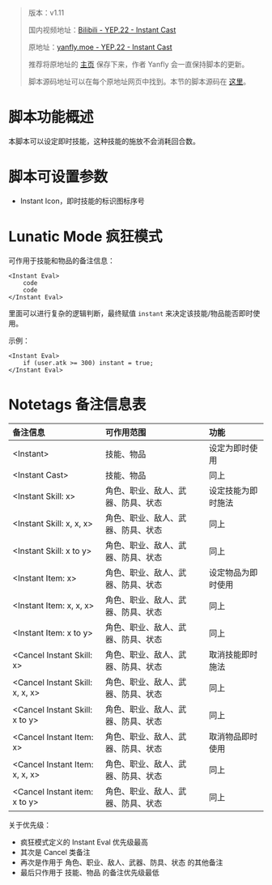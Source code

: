 > 版本：v1.11
>
> 国内视频地址：[Bilibili - YEP.22 - Instant Cast](https://www.bilibili.com/video/av3174787/#page=27)
>
> 原地址：[yanfly.moe - YEP.22 - Instant Cast](http://yanfly.moe/2015/10/30/yep-22-instant-cast-2/)
> 
> 推荐将原地址的 [主页](http://yanfly.moe/yep/) 保存下来，作者 Yanfly 会一直保持脚本的更新。
> 
> 脚本源码地址可以在每个原地址网页中找到。本节的脚本源码在 [这里](https://www.dropbox.com/s/7qj1rg4jzuw7wji/YEP_InstantCast.js?dl=0)。

# 脚本功能概述

本脚本可以设定即时技能，这种技能的施放不会消耗回合数。

# 脚本可设置参数

- Instant Icon，即时技能的标识图标序号

# Lunatic Mode 疯狂模式

可作用于技能和物品的备注信息：
```
<Instant Eval>
    code
    code
</Instant Eval>
```

里面可以进行复杂的逻辑判断，最终赋值 `instant` 来决定该技能/物品能否即时使用。

示例：
```
<Instant Eval>
    if (user.atk >= 300) instant = true;
</Instant Eval>
```

# Notetags 备注信息表

备注信息|可作用范围|功能
:-|:-|:-
&lt;Instant>|技能、物品|设定为即时使用
&lt;Instant Cast>|技能、物品|同上
&lt;Instant Skill: x>|角色、职业、敌人、武器、防具、状态|设定技能为即时施法
&lt;Instant Skill: x, x, x>|角色、职业、敌人、武器、防具、状态|同上
&lt;Instant Skill: x to y>|角色、职业、敌人、武器、防具、状态|同上
&lt;Instant Item: x>|角色、职业、敌人、武器、防具、状态|设定物品为即时使用
&lt;Instant Item: x, x, x>|角色、职业、敌人、武器、防具、状态|同上
&lt;Instant Item: x to y>|角色、职业、敌人、武器、防具、状态|同上
&lt;Cancel Instant Skill: x>|角色、职业、敌人、武器、防具、状态|取消技能即时施法
&lt;Cancel Instant Skill: x, x, x>|角色、职业、敌人、武器、防具、状态|同上
&lt;Cancel Instant Skill: x to y>|角色、职业、敌人、武器、防具、状态|同上
&lt;Cancel Instant Item: x>|角色、职业、敌人、武器、防具、状态|取消物品即时使用
&lt;Cancel Instant Item: x, x, x>|角色、职业、敌人、武器、防具、状态|同上
&lt;Cancel Instant item: x to y>|角色、职业、敌人、武器、防具、状态|同上

关于优先级：

- 疯狂模式定义的 Instant Eval 优先级最高
- 其次是 Cancel 类备注
- 再次是作用于 角色、职业、敌人、武器、防具、状态 的其他备注
- 最后只作用于 技能、物品 的备注优先级最低
